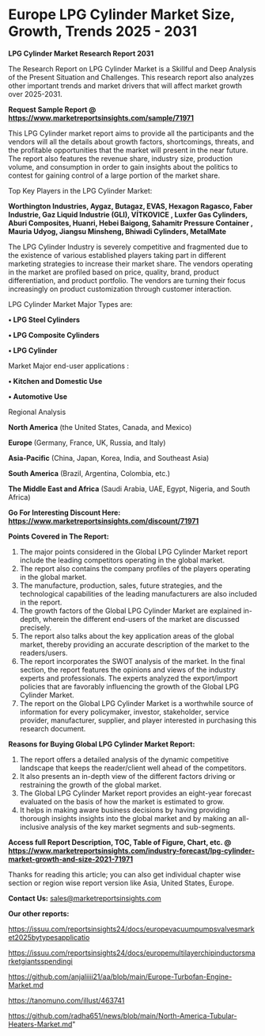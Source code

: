# Europe LPG Cylinder Market Size, Growth, Trends 2025 - 2031

<strong>LPG Cylinder Market Research Report 2031</strong>

The Research Report on LPG Cylinder Market is a Skillful and Deep Analysis of the Present Situation and Challenges. This research report also analyzes other important trends and market drivers that will affect market growth over 2025-2031.

<strong>Request Sample Report @ <a href=https://www.marketreportsinsights.com/sample/71971>https://www.marketreportsinsights.com/sample/71971</a></strong>

This LPG Cylinder market report aims to provide all the participants and the vendors will all the details about growth factors, shortcomings, threats, and the profitable opportunities that the market will present in the near future. The report also features the revenue share, industry size, production volume, and consumption in order to gain insights about the politics to contest for gaining control of a large portion of the market share.

Top Key Players in the LPG Cylinder Market:

<strong>Worthington Industries, Aygaz, Butagaz, EVAS, Hexagon Ragasco, Faber Industrie, Gaz Liquid Industrie (GLI), VÍTKOVICE , Luxfer Gas Cylinders, Aburi Composites, Huanri, Hebei Baigong, Sahamitr Pressure Container , Mauria Udyog, Jiangsu Minsheng, Bhiwadi Cylinders, MetalMate</strong>

The LPG Cylinder Industry is severely competitive and fragmented due to the existence of various established players taking part in different marketing strategies to increase their market share. The vendors operating in the market are profiled based on price, quality, brand, product differentiation, and product portfolio. The vendors are turning their focus increasingly on product customization through customer interaction.

LPG Cylinder Market Major Types are:

<strong>• LPG Steel Cylinders

• LPG Composite Cylinders

• LPG Cylinder</strong>

Market Major end-user applications :

<strong>• Kitchen and Domestic Use

• Automotive Use</strong>

Regional Analysis

</u><strong><b>North America</b></strong> (the United States, Canada, and Mexico)

<strong><b>Europe </b></strong>(Germany, France, UK, Russia, and Italy)

<strong><b>Asia-Pacific</b></strong> (China, Japan, Korea, India, and Southeast Asia)

<strong><b>South America</b></strong> (Brazil, Argentina, Colombia, etc.)

<strong><b>The Middle East and Africa</b></strong> (Saudi Arabia, UAE, Egypt, Nigeria, and South Africa)

<strong>Go For Interesting Discount Here: <a href=https://www.marketreportsinsights.com/discount/71971>https://www.marketreportsinsights.com/discount/71971</a></strong>

<strong>Points Covered in The Report:</strong>
<ol>
  <li>The major points considered in the Global LPG Cylinder Market report include the leading competitors operating in the global market.</li>
  <li>The report also contains the company profiles of the players operating in the global market.</li>
  <li>The manufacture, production, sales, future strategies, and the technological capabilities of the leading manufacturers are also included in the report.</li>
  <li>The growth factors of the Global LPG Cylinder Market are explained in-depth, wherein the different end-users of the market are discussed precisely.</li>
  <li>The report also talks about the key application areas of the global market, thereby providing an accurate description of the market to the readers/users.</li>
  <li>The report incorporates the SWOT analysis of the market. In the final section, the report features the opinions and views of the industry experts and professionals. The experts analyzed the export/import policies that are favorably influencing the growth of the Global LPG Cylinder Market.</li>
  <li>The report on the Global LPG Cylinder Market is a worthwhile source of information for every policymaker, investor, stakeholder, service provider, manufacturer, supplier, and player interested in purchasing this research document.</li>
</ol>
<strong>Reasons for Buying Global LPG Cylinder Market Report:</strong>

<ol>
  <li>The report offers a detailed analysis of the dynamic competitive landscape that keeps the reader/client well ahead of the competitors.</li>
  <li>It also presents an in-depth view of the different factors driving or restraining the growth of the global market.</li>
  <li>The Global LPG Cylinder Market report provides an eight-year forecast evaluated on the basis of how the market is estimated to grow.</li>
  <li>It helps in making aware business decisions by having providing thorough insights insights into the global market and by making an all-inclusive analysis of the key market segments and sub-segments.</li>
</ol>
<strong>Access full Report Description, TOC, Table of Figure, Chart, etc. @ <a href=https://www.marketreportsinsights.com/industry-forecast/lpg-cylinder-market-growth-and-size-2021-71971>https://www.marketreportsinsights.com/industry-forecast/lpg-cylinder-market-growth-and-size-2021-71971</a></strong>


Thanks for reading this article; you can also get individual chapter wise section or region wise report version like Asia, United States, Europe.

<strong>Contact Us:</strong>
sales@marketreportsinsights.com

<strong>Our other reports:</strong>

<a href=https://issuu.com/reportsinsights24/docs/europevacuumpumpsvalvesmarket2025bytypesapplicatio>https://issuu.com/reportsinsights24/docs/europevacuumpumpsvalvesmarket2025bytypesapplicatio</a>

<a href=https://issuu.com/reportsinsights24/docs/europemultilayerchipinductorsmarketgiantsspendingi>https://issuu.com/reportsinsights24/docs/europemultilayerchipinductorsmarketgiantsspendingi</a>

<a href=https://github.com/anjaliiii21/aa/blob/main/Europe-Turbofan-Engine-Market.md>https://github.com/anjaliiii21/aa/blob/main/Europe-Turbofan-Engine-Market.md</a>

<a href=https://tanomuno.com/illust/463741>https://tanomuno.com/illust/463741</a>

<a href=https://github.com/radha651/news/blob/main/North-America-Tubular-Heaters-Market.md>https://github.com/radha651/news/blob/main/North-America-Tubular-Heaters-Market.md</a>"
